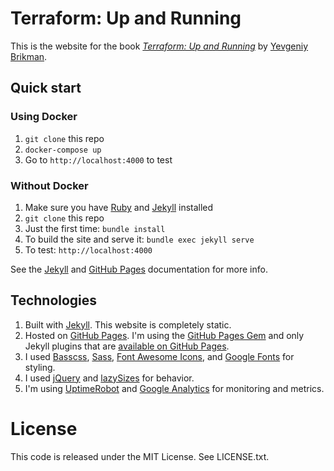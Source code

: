 # Terraform: Up and Running

This is the website for the book *[Terraform: Up and Running](https://www.terraformupandrunning.com)* by [Yevgeniy
Brikman](https://www.ybrikman.com).

## Quick start

### Using Docker

1. `git clone` this repo
1. `docker-compose up`
1. Go to `http://localhost:4000` to test

### Without Docker

1. Make sure you have [Ruby](https://www.ruby-lang.org/) and [Jekyll](http://jekyllrb.com/docs/installation/) installed
1. `git clone` this repo
1. Just the first time: `bundle install`
1. To build the site and serve it: `bundle exec jekyll serve`
1. To test: `http://localhost:4000`

See the [Jekyll](http://jekyllrb.com/) and [GitHub Pages](https://pages.github.com/) documentation for more info.

## Technologies

1. Built with [Jekyll](http://jekyllrb.com/). This website is completely static.
1. Hosted on [GitHub Pages](https://pages.github.com/). I'm using the
   [GitHub Pages Gem](https://help.github.com/articles/using-jekyll-with-pages/) and only Jekyll plugins that are
   [available on GitHub Pages](https://help.github.com/articles/repository-metadata-on-github-pages/).
1. I used [Basscss](http://www.basscss.com/), [Sass](http://sass-lang.com/),
   [Font Awesome Icons](http://fortawesome.github.io/Font-Awesome/icons/), and
   [Google Fonts](https://www.google.com/fonts) for styling.
1. I used [jQuery](https://jquery.com/) and [lazySizes](http://afarkas.github.io/lazysizes/) for behavior.
1. I'm using [UptimeRobot](http://uptimerobot.com/) and [Google Analytics](http://www.google.com/analytics/) for
   monitoring and metrics.

# License

This code is released under the MIT License. See LICENSE.txt.
